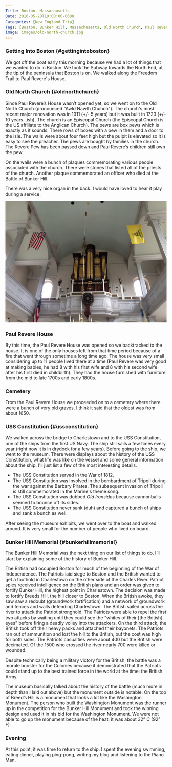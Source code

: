 ```yaml
---
Title: Boston, Massachusetts
Date: 2016-05-28T19:00:00-0600
Categories: [New England Trip]
Tags: [Boston, Bunker Hill, Massachusetts, Old North Church, Paul Revere, Travel, USS Constitution]
image: images/old-north-church.jpg
---
```


### Getting Into Boston {#gettingintoboston}

We got off the boat early this morning because we had a lot of things that we
wanted to do in Boston. We took the Subway towards the North End, at the tip of
the peninsula that Boston is on. We walked along the Freedom Trail to Paul
Revere's House.

### Old North Church {#oldnorthchurch}

Since Paul Revere’s House wasn’t opened yet, so we went on to the Old North
Church (pronounced "Awld Nawth Chuhch"). The church's most recent major
renovation was in 1911 (+/- 5 years) but it was built in 1723 (+/–10
years...ish). The church is an Episcopal Church (the Episcopal Church is the US
affiliate to the Anglican Church). The pews are box pews which is exactly as it
sounds. There rows of boxes with a pew in them and a door to the isle. The walls
were about four feet high but the pulpit is elevated so it is easy to see the
preacher. The pews are bought by families in the church. The Revere Pew has been
passed down and Paul Revere’s children still own the pew.

On the walls were a bunch of plaques commemorating various people associated
with the church. There were stones that listed all of the priests of the church.
Another plaque commemorated an officer who died at the Battle of Bunker Hill.

There was a very nice organ in the back. I would have loved to hear it play
during a service.

![](images/old-north-church.jpg)

### Paul Revere House

By this time, the Paul Revere House was opened so we backtracked to the house.
It is one of the only houses left from that time period because of a fire that
went through sometime a long time ago. The house was very small considering up
to 11 people lived there at a time (Paul Revere was very good at making babies,
he had 8 with his first wife and 8 with his second wife after his first died in
childbirth). They had the house furnished with furniture from the mid to late
1700s and early 1800s.

### Cemetery

From the Paul Revere House we proceeded on to a cemetery where there were a
bunch of very old graves. I think it said that the oldest was from about 1650.

### USS Constitution {#ussconstitution}

We walked across the bridge to Charlestown and to the USS Constitution, one of
the ships from the first US Navy. The ship still sails a few times every year
(right now it is in drydock for a few years). Before going to the ship, we went
to the museum. There were displays about the history of the USS Constitution,
what life was like on the vessel and some general information about the ship.
I'll just list a few of the most interesting details.

-   The USS Constitution served in the War of 1812.
-   The USS Constitution was involved in the bombardment of Tripoli during the
    war against the Barbary Pirates. The subsequent invasion of Tripoli is still
    commemorated in the Marine's theme song.
-   The USS Constitution was dubbed *Old Ironsides* because cannonballs seemed
    to bounce off its sides.
-   The USS Constitution never sank (duh) and captured a bunch of ships and sank
    a bunch as well.

After seeing the museum exhibits, we went over to the boat and walked around. It
is very small for the number of people who lived on board.

### Bunker Hill Memorial {#bunkerhillmemorial}

The Bunker Hill Memorial was the next thing on our list of things to do.  I’ll
start by explaining some of the history of Bunker Hill.

The British had occupied Boston for much of the beginning of the War of
Independence. The Patriots laid siege to Boston and the British wanted to get a
foothold in Charlestown on the other side of the Charles River.  Patriot spies
received intelligence on the British plans and an order was given to fortify
Bunker Hill, the highest point in Charlestown. The decision was made to fortify
Breeds Hill, the hill closer to Boston.  When the British awoke, they saw saw a
redoubt (groundwork fortification) and a network of groundwork and fences and
walls defending Charlestown. The British sailed across the river to attack the
Patriot stronghold. The Patriots were able to repel the first two attacks by
waiting until they could see the "whites of their \[the British\] eyes" before
firing a deadly volley into the attackers. On the third attack, the British took
off their heavy packs and attached their bayonets. The Patriots ran out of
ammunition and lost the hill to the British, but the cost was high for both
sides. The Patriots casualties were about 400 but the British were decimated. Of
the 1500 who crossed the river nearly 700 were killed or wounded.

Despite technically being a military victory for the British, the battle was a
morale booster for the Colonies because it demonstrated that the Patriots could
stand up to the best trained force in the world at the time: the British Army.

The museum basically talked about the history of the battle (much more in depth
than I laid out above) but the monument outside is notable. On the top of
Breed’s Hill is a monument that looks a lot like the Washington Monument. The
person who built the Washington Monument was the runner up in the competition
for the Bunker Hill Monument and took the winning design and used it in his bid
for the Washington Monument.  We were not able to go up the monument because of
the heat, it was about 32° C (92° F).

### Evening

At this point, it was time to return to the ship. I spent the evening swimming,
eating dinner, playing ping-pong, writing my blog and listening to the Piano
Man.
